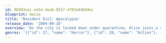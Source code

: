 ```yaml
---
id: 9b983cec-ed14-4ea6-9517-4783a640d4ec
blueprint: movie
title: 'Resident Evil: Apocalypse'
release_date: '2004-09-10'
overview: "As the city is locked down under quarantine, Alice joins a small band of elite soldiers, enlisted to rescue the missing daughter of the creator of the mutating T-virus. It's a heart-pounding race against time as the group faces off against hordes of blood- thirsty zombies, stealthy Lickers, mutant canines and the most sinister foe yet."
genres: '[{"id": 27, "name": "Horror"}, {"id": 28, "name": "Action"}, {"id": 878, "name": "Science Fiction"}]'
---
```

